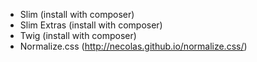 * Slim (install with composer)
* Slim Extras (install with composer)
* Twig (install with composer)
* Normalize.css (http://necolas.github.io/normalize.css/)